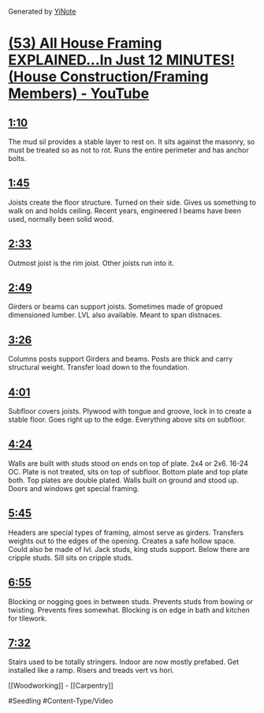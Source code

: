 Generated by <a href="https://www.yinote.co/#installation">YiNote</a>

# [(53) All House Framing EXPLAINED...In Just 12 MINUTES! (House Construction/Framing Members) - YouTube](https://www.youtube.com/)

## [1:10](https://www.youtube.com/?yinotetimestamp=70)

The mud sil provides a stable layer to rest on. It sits against the masonry, so must be treated so as not to rot. Runs the entire perimeter and has anchor bolts. 

## [1:45](https://www.youtube.com/?yinotetimestamp=105)

Joists create the floor structure. Turned on their side. Gives us something to walk on and holds ceiling. Recent years, engineered I beams have been used, normally been solid wood. 

## [2:33](https://www.youtube.com/?yinotetimestamp=153)

Outmost joist is the rim joist. Other joists run into it. 

## [2:49](https://www.youtube.com/?yinotetimestamp=169)

Girders or beams can support joists. Sometimes made of gropued dimensioned lumber. LVL also available. Meant to span distnaces. 

## [3:26](https://www.youtube.com/?yinotetimestamp=206)

Columns posts support Girders and beams. Posts are thick and carry structural weight. Transfer load down to the foundation. 

## [4:01](https://www.youtube.com/?yinotetimestamp=241)

Subfloor covers joists. Plywood with tongue and groove, lock in to create a stable floor. Goes right up to the edge. Everything above sits on subfloor. 

## [4:24](https://www.youtube.com/?yinotetimestamp=264)

Walls are built with studs stood on ends on top of plate. 2x4 or 2x6. 16-24 OC. Plate is not treated, sits on top of subfloor. Bottom plate and top plate both. Top plates are double plated. Walls built on ground and stood up. Doors and windows get special framing. 

## [5:45](https://www.youtube.com/?yinotetimestamp=345)

Headers are special types of framing, almost serve as girders. Transfers weights out to the edges of the opening. Creates a safe hollow space. Could also be made of lvl. Jack studs, king studs support. Below there are cripple studs. Sill sits on cripple studs. 

## [6:55](https://www.youtube.com/?yinotetimestamp=415)

Blocking or nogging goes in between studs. Prevents studs from bowing or twisting. Prevents fires somewhat. Blocking is on edge in bath and kitchen for tilework. 

## [7:32](https://www.youtube.com/?yinotetimestamp=452)

Stairs used to be totally stringers. Indoor are now mostly prefabed. Get installed like a ramp. Risers and treads vert vs hori. 

[[Woodworking]] - [[Carpentry]]

#Seedling #Content-Type/Video 